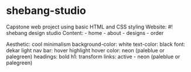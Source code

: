 # shebang-studio
Capstone web project using basic HTML and CSS styling
Website: #! shebang design studio
Content:
    - home
    - about
    - designs
    - order

Aesthetic: cool minimalism
background-color: white
text-color: black
font: dekar light
nav bar: hover highlight
hover color: neon (paleblue or palegreen)
headings: bold
h1: transform
links: active - neon (paleblue or palegreen)
